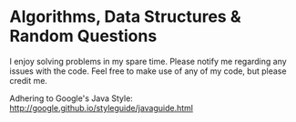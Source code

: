 # Algorithms, Data Structures & Random Questions
I enjoy solving problems in my spare time. Please notify me regarding any issues with the code. Feel free to make use of any of my code, but please credit me.

Adhering to Google's Java Style: http://google.github.io/styleguide/javaguide.html
